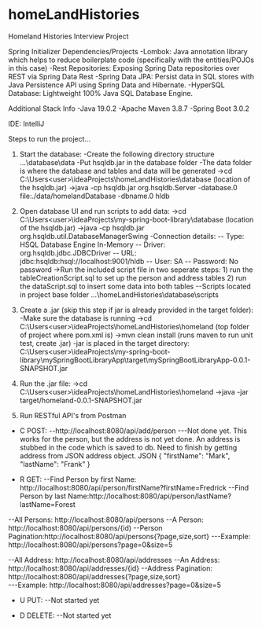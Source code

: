 # homeLandHistories
 Homeland Histories Interview Project

Spring Initializer Dependencies/Projects 
-Lombok: Java annotation library which helps to reduce boilerplate code (specifically with the entities/POJOs in this case)
-Rest Repositories: Exposing Spring Data repositories over REST via Spring Data Rest
-Spring Data JPA: Persist data in SQL stores with Java Persistence API using Spring Data and Hibernate.
-HyperSQL Database: Lightweight 100% Java SQL Database Engine.

Additional Stack Info
-Java 19.0.2
-Apache Maven 3.8.7
-Spring Boot 3.0.2

IDE: IntelliJ

Steps to run the project...

1) Start the database:
-Create the following directory structure ...\database\data
-Put hsqldb.jar in the database folder
-The data folder is where the database and tables and data will be generated
->cd C:\Users\<user>\ideaProjects\homeLandHistories\database (location of the hsqldb.jar)
->java -cp hsqldb.jar org.hsqldb.Server -database.0 file:./data/homelandDatabase -dbname.0 hldb

2) Open database UI and run scripts to add data:
->cd C:\Users\<user>\ideaProjects\my-spring-boot-library\database (location of the hsqldb.jar)
->java -cp hsqldb.jar org.hsqldb.util.DatabaseManagerSwing
-Connection details:
-- Type: HSQL Database Engine In-Memory
-- Driver: org.hsqldb.jdbc.JDBCDriver
-- URL: jdbc:hsqldb:hsql://localhost:9001/hldb
-- User: SA
-- Password: No password
->Run the included script file in two seperate steps: 1) run the tableCreationScript.sql to set up the person and address tables 2) run the dataScript.sql to insert some data into both tables
--Scripts located in project base folder ...\homeLandHistories\database\scripts

3) Create a .jar (skip this step if jar is already provided in the target folder):
-Make sure the database is running
->cd C:\Users\<user>\ideaProjects\homeLandHistories\homeland (top folder of project where pom.xml is)
->mvn clean install (runs maven to run unit test, create .jar)
-jar is placed in the target directory: C:\Users\<user>\ideaProjects\my-spring-boot-library\mySpringBootLibraryApp\target\mySpringBootLibraryApp-0.0.1-SNAPSHOT.jar

4) Run the .jar file:
->cd C:\Users\<user>\ideaProjects\homeLandHistories\homeland
->java -jar target/homeland-0.0.1-SNAPSHOT.jar 

5) Run RESTful API's from Postman
- C POST: 
--http://localhost:8080/api/add/person
---Not done yet. This works for the person, but the address is not yet done. An address is stubbed in the code which is saved to db. Need to finish by getting address from JSON address object. 
JSON
{
    "firstName": "Mark",
    "lastName": "Frank"
}


- R GET:
--Find Person by first Name: http://localhost:8080/api/person/firstName?firstName=Fredrick
--Find Person by last Name:http://localhost:8080/api/person/lastName?lastName=Forest

--All Persons: http://localhost:8080/api/persons
--A Person: http://localhost:8080/api/persons/{id)
--Person Pagination:http://localhost:8080/api/persons{?page,size,sort}
---Example: http://localhost:8080/api/persons?page=0&size=5

--All Address: http://localhost:8080/api/addresses
--An Address: http://localhost:8080/api/addresses/{id}
--Address Pagination: http://localhost:8080/api/addresses{?page,size,sort}  
---Example: http://localhost:8080/api/addresses?page=0&size=5

- U PUT:
--Not started yet

- D DELETE: 
--Not started yet
